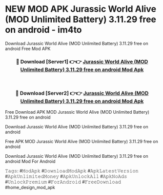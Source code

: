 # NEW MOD APK Jurassic World Alive (MOD Unlimited Battery) 3.11.29 free on android - im4to
Download Jurassic World Alive (MOD Unlimited Battery) 3.11.29 free on android Free Mod APK

<div align="center">
<h3>🔴 Download [Server1] 👉👉 <a href="https://apk-comot.site?title=Jurassic_World_Alive_(MOD_Unlimited_Battery)_3.11.29_free_on_android">Jurassic World Alive (MOD Unlimited Battery) 3.11.29 free on android Mod Apk</a></h3><br>

<h3>🔴 Download [Server2] 👉👉 <a href="https://apk-comot.site?title=Jurassic_World_Alive_(MOD_Unlimited_Battery)_3.11.29_free_on_android">Jurassic World Alive (MOD Unlimited Battery) 3.11.29 free on android Mod Apk</a></h3>
</div>


Free Download APK MOD Jurassic World Alive (MOD Unlimited Battery) 3.11.29 free on android

Download Jurassic World Alive (MOD Unlimited Battery) 3.11.29 free on android 

Free APK MOD Jurassic World Alive (MOD Unlimited Battery) 3.11.29 free on android 

Download Jurassic World Alive (MOD Unlimited Battery) 3.11.29 free on android Mod For Android

𝚃𝚊𝚐𝚜: #𝙼𝚘𝚍𝙰𝚙𝚔 #𝙳𝚘𝚠𝚗𝚕𝚘𝚊𝚍𝙼𝚘𝚍𝙰𝚙𝚔 #𝙰𝚙𝚔𝙻𝚊𝚝𝚎𝚜𝚝𝚅𝚎𝚛𝚜𝚒𝚘𝚗 #𝙰𝚙𝚔𝚄𝚗𝚕𝚒𝚖𝚒𝚝𝚎𝚍𝙼𝚘𝚗𝚎𝚢 #𝙰𝚙𝚔𝚄𝚗𝚕𝚘𝚌𝚔𝙰𝚕𝚕 #𝙰𝚙𝚔𝙽𝚘𝙰𝚍𝚜 #𝚄𝚗𝚕𝚘𝚌𝚔𝙿𝚛𝚎𝚖𝚒𝚞𝚖 #𝙵𝚘𝚛𝙰𝚗𝚍𝚛𝚘𝚒𝚍 #𝙵𝚛𝚎𝚎𝙳𝚘𝚠𝚗𝚕𝚘𝚊𝚍 #home_design_mod_apk